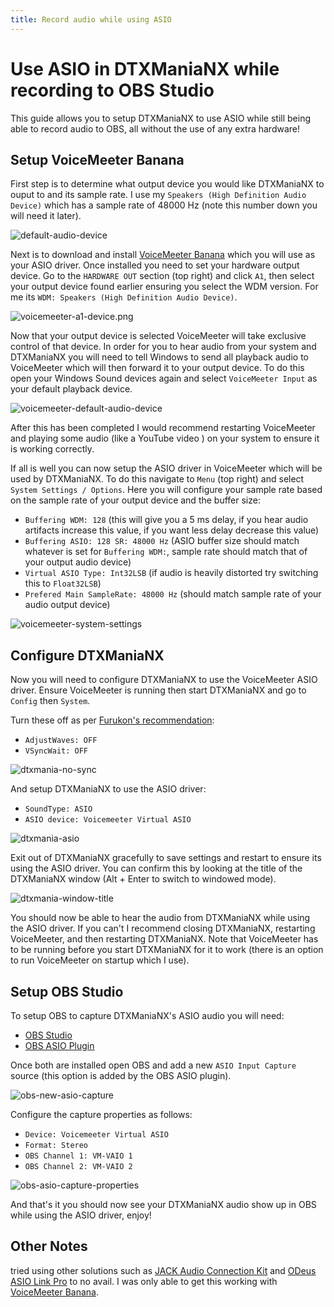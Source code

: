 ```yaml
---
title: Record audio while using ASIO
---
```


# Use ASIO in DTXManiaNX while recording to OBS Studio
This guide allows you to setup DTXManiaNX to use ASIO while still being able to record audio to OBS, all without the use of any extra hardware!

## Setup VoiceMeeter Banana

First step is to determine what output device you would like DTXManiaNX to ouput to and its sample rate. I use my `Speakers (High Definition Audio Device)` which has a sample rate of 48000 Hz (note this number down you will need it later).

![default-audio-device](images/default-audio-device.png)

Next is to download and install [VoiceMeeter Banana](https://vb-audio.com/Voicemeeter/banana.htm) which you will use as your ASIO driver. Once installed you need to set your hardware output device. Go to the `HARDWARE OUT` section (top right) and click `A1`, then select your output device found earlier ensuring you select the WDM version. For me its `WDM: Speakers (High Definition Audio Device)`.

![voicemeeter-a1-device.png](images/voicemeeter-a1-device.png)

Now that your output device is selected VoiceMeeter will take exclusive control of that device. In order for you to hear audio from your system and DTXManiaNX you will need to tell Windows to send all playback audio to VoiceMeeter which will then forward it to your output device. To do this open your Windows Sound devices again and select `VoiceMeeter Input` as your default playback device.

![voicemeeter-default-audio-device](images/voicemeeter-default-audio-device.png)

After this has been completed I would recommend restarting VoiceMeeter and playing some audio (like a YouTube video ) on your system to ensure it is working correctly.

If all is well you can now setup the ASIO driver in VoiceMeeter which will be used by DTXManiaNX. To do this navigate to `Menu` (top right) and select `System Settings / Options`. Here you will configure your sample rate based on the sample rate of your output device and the buffer size:

- `Buffering WDM: 128` (this will give you a 5 ms delay, if you hear audio artifacts increase this value, if you want less delay decrease this value)
- `Buffering ASIO: 128 SR: 48000 Hz` (ASIO buffer size should match whatever is set for `Buffering WDM:`, sample rate should match that of your output audio device)
- `Virtual ASIO Type: Int32LSB` (if audio is heavily distorted try switching this to `Float32LSB`)
- `Prefered Main SampleRate: 48000 Hz` (should match sample rate of your audio output device)

![voicemeeter-system-settings](images/voicemeeter-system-settings.png)

## Configure DTXManiaNX

Now you will need to configure DTXManiaNX to use the VoiceMeeter ASIO driver. Ensure VoiceMeeter is running then start DTXManiaNX and go to `Config` then `System`.

Turn these off as per [Furukon's recommendation](https://youtu.be/lMjwAq-vQwU?t=130):
- `AdjustWaves: OFF`
- `VSyncWait: OFF`

![dtxmania-no-sync](images/dtxmania-no-sync.png)

And setup DTXManiaNX to use the ASIO driver:
- `SoundType: ASIO`
- `ASIO device: Voicemeeter Virtual ASIO`

![dtxmania-asio](images/dtxmania-asio.png)

Exit out of DTXManiaNX gracefully to save settings and restart to ensure its using the ASIO driver. You can confirm this by looking at the title of the DTXManiaNX window (Alt + Enter to switch to windowed mode).

![dtxmania-window-title](images/dtxmania-window-title.png)

You should now be able to hear the audio from DTXManiaNX while using the ASIO driver. If you can't I recommend closing DTXManiaNX, restarting VoiceMeeter, and then restarting DTXManiaNX. Note that VoiceMeeter has to be running before you start DTXManiaNX for it to work (there is an option to run VoiceMeeter on startup which I use).

## Setup OBS Studio

To setup OBS to capture DTXManiaNX's ASIO audio you will need:
- [OBS Studio](https://obsproject.com/)
- [OBS ASIO Plugin](https://github.com/Andersama/obs-asio)

Once both are installed open OBS and add a new `ASIO Input Capture` source (this option is added by the OBS ASIO plugin).

![obs-new-asio-capture](images/obs-new-asio-capture.png)

Configure the capture properties as follows:
- `Device: Voicemeeter Virtual ASIO`
- `Format: Stereo`
- `OBS Channel 1: VM-VAIO 1`
- `OBS Channel 2: VM-VAIO 2`

![obs-asio-capture-properties](images/obs-asio-capture-properties.png)

And that's it you should now see your DTXManiaNX audio show up in OBS while using the ASIO driver, enjoy!

## Other Notes
 tried using other solutions such as [JACK Audio Connection Kit](https://jackaudio.org/faq/jack_on_windows.html) and [ODeus ASIO Link Pro](https://give.academy/downloads/2018/03/03/ODeusASIOLinkPro/) to no avail. I was only able to get this working with [VoiceMeeter Banana](https://vb-audio.com/Voicemeeter/banana.htm).
